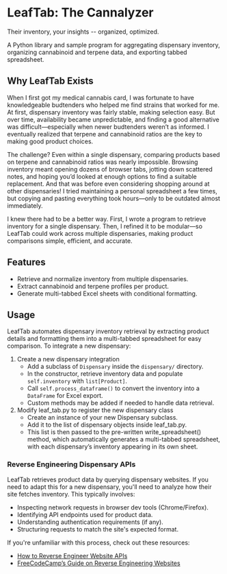 # LeafTab: The Cannalyzer
Their inventory, your insights -- organized, optimized.

A Python library and sample program for aggregating dispensary inventory, organizing cannabinoid and terpene data, and exporting tabbed spreadsheet.

## Why LeafTab Exists

When I first got my medical cannabis card, I was fortunate to have knowledgeable budtenders who helped me find strains that worked for me. At first, dispensary inventory was fairly stable, making selection easy. But over time, availability became unpredictable, and finding a good alternative was difficult—especially when newer budtenders weren’t as informed. I eventually realized that terpene and cannabinoid ratios are the key to making good product choices.

The challenge? Even within a single dispensary, comparing products based on terpene and cannabinoid ratios was nearly impossible. Browsing inventory meant opening dozens of browser tabs, jotting down scattered notes, and hoping you’d looked at enough options to find a suitable replacement. And that was before even considering shopping around at other dispensaries! I tried maintaining a personal spreadsheet a few times, but copying and pasting everything took hours—only to be outdated almost immediately.

I knew there had to be a better way. First, I wrote a program to retrieve inventory for a single dispensary. Then, I refined it to be modular—so LeafTab could work across multiple dispensaries, making product comparisons simple, efficient, and accurate.

## Features

* Retrieve and normalize inventory from multiple dispensaries.
* Extract cannabinoid and terpene profiles per product.
* Generate multi-tabbed Excel sheets with conditional formatting.

## Usage

LeafTab automates dispensary inventory retrieval by extracting product details and formatting them into a multi-tabbed spreadsheet for easy comparison. To integrate a new dispensary:

1. Create a new dispensary integration
   * Add a subclass of `Dispensary` inside the `dispensary/` directory.
   * In the constructor, retrieve inventory data and populate `self.inventory` with `list[Product]`.
   * Call `self.process_dataframe()` to convert the inventory into a `DataFrame` for Excel export.
   * Custom methods may be added if needed to handle data retrieval.
2. Modify leaf_tab.py to register the new dispensary class
   * Create an instance of your new Dispensary subclass.
   * Add it to the list of dispensary objects inside leaf_tab.py.
   * This list is then passed to the pre-written write_spreadsheet() method, which automatically generates a multi-tabbed spreadsheet, with each dispensary’s inventory appearing in its own sheet.

### Reverse Engineering Dispensary APIs 

LeafTab retrieves product data by querying dispensary websites. If you need to adapt this for a new dispensary, you'll need to analyze how their site fetches inventory. This typically involves:

- Inspecting network requests in browser dev tools (Chrome/Firefox).
- Identifying API endpoints used for product data. 
- Understanding authentication requirements (if any). 
- Structuring requests to match the site's expected format. 

If you're unfamiliar with this process, check out these resources:

- [How to Reverse Engineer Website APIs](https://blog.apify.com/reverse-engineer-apis/) 
- [FreeCodeCamp’s Guide on Reverse Engineering Websites](https://www.freecodecamp.org/news/how-to-reverse-engineer-a-website/)